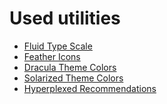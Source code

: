 
<!--TESTRAILAPIKEY: rLqJp2WBB884cpmqrJwi-5GAoB4ib.DsiNfVy10nT -->
<!-- https://hp-testrail.external.hp.com/index.php?/runs/view/371948&group_by=cases:section_id&group_order=asc&group_id=3449790 -->
<!-- https://www.google.com/url?sa=i&url=https%3A%2F%2Fbbbootstrap.com%2Fsnippets%2Ftailwind-css-add-document-form-file-upload-input-37652196&psig=AOvVaw07Gr8OJrlPzkmNOn9HRioa&ust=1677384146015000&source=images&cd=vfe&ved=0CBAQjRxqFwoTCIjnjoPlr_0CFQAAAAAdAAAAABBj -->
<!-- https://coolors.co/c965b0-003094-00246b-ee5fa1-002e8c -->

# Used utilities
- [Fluid Type Scale](https://www.fluid-type-scale.com/)
- [Feather Icons](https://feathericons.com/)
- [Dracula Theme Colors](https://draculatheme.com/)
- [Solarized Theme Colors](https://ethanschoonover.com/solarized/)
- [Hyperplexed Recommendations](https://youtube.com/@Hyperplexed)
